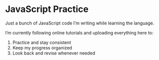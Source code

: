 # JavaScript Practice 
Just a bunch of JavaScript code I’m writing while learning the language.

I’m currently following online tutorials and uploading everything here to:

1. Practice and stay consistent
2. Keep my progress organized
3. Look back and revise whenever needed
